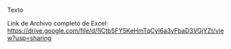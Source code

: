Texto

Link de Archivo completo de Excel:
https://drive.google.com/file/d/1lCtb5FY5KeHmTqCyI6a3vFbaD3VGjYZt/view?usp=sharing
